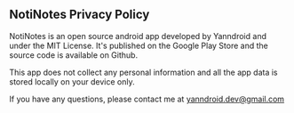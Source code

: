 ## NotiNotes Privacy Policy

NotiNotes is an open source android app developed by Yanndroid and under the MIT License. It's published on the Google Play Store and the source code is available on Github.

This app does not collect any personal information and all the app data is stored locally on your device only.

If you have any questions, please contact me at yanndroid.dev@gmail.com